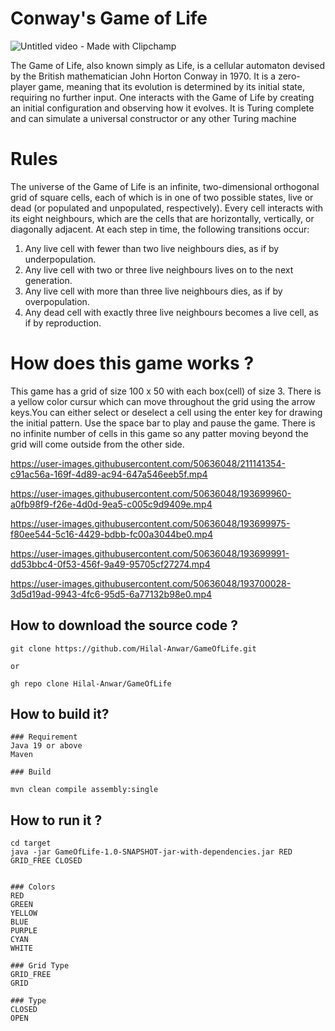 # Conway's Game of Life


![Untitled video - Made with Clipchamp](https://user-images.githubusercontent.com/50636048/196001237-27a4659d-cdaf-4369-b71c-f5775a5cf021.gif)

The Game of Life, also known simply as Life, is a cellular automaton devised by the British mathematician John Horton Conway in 1970. It is a zero-player game, meaning that its evolution is determined by its initial state, requiring no further input. One interacts with the Game of Life by creating an initial configuration and observing how it evolves. It is Turing complete and can simulate a universal constructor or any other Turing machine
# Rules
The universe of the Game of Life is an infinite, two-dimensional orthogonal grid of square cells, each of which is in one of two possible states, live or dead (or populated and unpopulated, respectively). Every cell interacts with its eight neighbours, which are the cells that are horizontally, vertically, or diagonally adjacent. At each step in time, the following transitions occur:

1. Any live cell with fewer than two live neighbours dies, as if by underpopulation.
2. Any live cell with two or three live neighbours lives on to the next generation.
3. Any live cell with more than three live neighbours dies, as if by overpopulation.
4. Any dead cell with exactly three live neighbours becomes a live cell, as if by reproduction.

# How does this game works ?
This game has a grid of size 100 x 50 with each box(cell) of size 3.
There is a yellow color cursur which can move throughout the grid using the arrow keys.You can either select or deselect a cell using the enter key for
drawing the initial pattern.
Use the space bar to play and pause the game.
There is no infinite number of cells in this game so any patter moving beyond the grid will come outside from the other side.




https://user-images.githubusercontent.com/50636048/211141354-c91ac56a-169f-4d89-ac94-647a546eeb5f.mp4



https://user-images.githubusercontent.com/50636048/193699960-a0fb98f9-f26e-4d0d-9ea5-c005c9d9409e.mp4



https://user-images.githubusercontent.com/50636048/193699975-f80ee544-5c16-4429-bdbb-fc00a3044be0.mp4



https://user-images.githubusercontent.com/50636048/193699991-dd53bbc4-0f53-456f-9a49-95705cf27274.mp4



https://user-images.githubusercontent.com/50636048/193700028-3d5d19ad-9943-4fc6-95d5-6a77132b98e0.mp4

## How to download the source code ?


```
git clone https://github.com/Hilal-Anwar/GameOfLife.git

or

gh repo clone Hilal-Anwar/GameOfLife
```

## How to build it?
```
### Requirement
Java 19 or above
Maven

### Build

mvn clean compile assembly:single

```

## How to run it ?

```
cd target
java -jar GameOfLife-1.0-SNAPSHOT-jar-with-dependencies.jar RED GRID_FREE CLOSED


### Colors
RED
GREEN
YELLOW
BLUE
PURPLE
CYAN
WHITE

### Grid Type
GRID_FREE
GRID

### Type
CLOSED
OPEN
```

